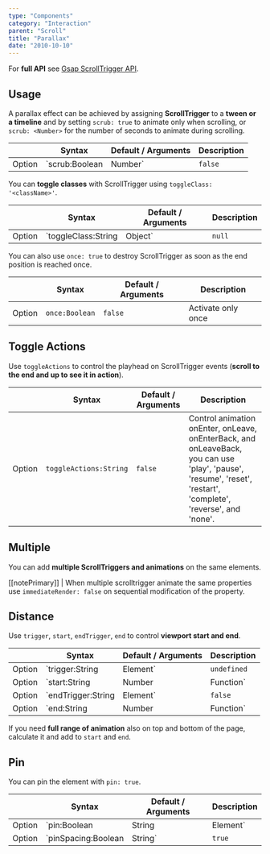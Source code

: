 ```yaml
---
type: "Components"
category: "Interaction"
parent: "Scroll"
title: "Parallax"
date: "2010-10-10"
---
```


For **full API** see [Gsap ScrollTrigger API](https://greensock.com/docs/v3/Plugins/ScrollTrigger).

## Usage

A parallax effect can be achieved by assigning **ScrollTrigger** to a **tween or a timeline** and by setting `scrub: true` to animate only when scrolling, or `scrub: <Number>` for the number of seconds to animate during scrolling.

<div class="xt-overflow-sub overflow-y-hidden overflow-x-scroll my-5 xt-my-auto w-full">

|                         | Syntax                                    | Default / Arguments                       | Description                   |
| ----------------------- | ----------------------------------------- | ----------------------------- | ----------------------------- |
| Option                  | `scrub:Boolean|Number`                          | `false`        | Scrub the animation           |

</div>

<demo>
  <div class="gatsby_demo_item xt-toggle" data-iframe="demos/components/scroll/parallax"></div>
</demo>

You can **toggle classes** with ScrollTrigger using `toggleClass: '<className>'`.

<div class="xt-overflow-sub overflow-y-hidden overflow-x-scroll my-5 xt-my-auto w-full">

|                         | Syntax                                    | Default / Arguments                       | Description                   |
| ----------------------- | ----------------------------------------- | ----------------------------- | ----------------------------- |
| Option                  | `toggleClass:String|Object`                          | `null`        | Toggle class with ScrollTrigger activation/deactivation             |

</div>

You can also use `once: true` to destroy ScrollTrigger as soon as the end position is reached once.

<div class="xt-overflow-sub overflow-y-hidden overflow-x-scroll my-5 xt-my-auto w-full">

|                         | Syntax                                    | Default / Arguments                       | Description                   |
| ----------------------- | ----------------------------------------- | ----------------------------- | ----------------------------- |
| Option                  | `once:Boolean`                          | `false`        | Activate only once             |

</div>

## Toggle Actions

Use `toggleActions` to control the playhead on ScrollTrigger events (**scroll to the end and up to see it in action**).

<div class="xt-overflow-sub overflow-y-hidden overflow-x-scroll my-5 xt-my-auto w-full">

|                         | Syntax                                    | Default / Arguments                       | Description                   |
| ----------------------- | ----------------------------------------- | ----------------------------- | ----------------------------- |
| Option                  | `toggleActions:String`                          | `false`        | Control animation onEnter, onLeave, onEnterBack, and onLeaveBack, you can use 'play', 'pause', 'resume', 'reset', 'restart', 'complete', 'reverse', and 'none'.           |

</div>

<demo>
  <div class="gatsby_demo_item xt-toggle" data-iframe="demos/components/scroll/parallax-actions"></div>
</demo>

## Multiple

You can add **multiple ScrollTriggers and animations** on the same elements.

<demo>
  <div class="gatsby_demo_item xt-toggle" data-iframe="demos/components/scroll/parallax-multiple"></div>
</demo>

[[notePrimary]]
| When multiple scrolltrigger animate the same properties use `immediateRender: false` on sequential modification of the property.

## Distance

Use `trigger`, `start`, `endTrigger`, `end` to control **viewport start and end**.

<div class="xt-overflow-sub overflow-y-hidden overflow-x-scroll my-5 xt-my-auto w-full">

|                         | Syntax                                    | Default / Arguments                       | Description                   |
| ----------------------- | ----------------------------------------- | ----------------------------- | ----------------------------- |
| Option                  | `trigger:String|Element`                          | `undefined`        | Scroll trigger           |
| Option                  | `start:String|Number|Function`                          | `'top bottom'`        | Start position: first argument is for trigger second argument is for scroller            |
| Option                  | `endTrigger:String|Element`                          | `false`        | End trigger           |
| Option                  | `end:String|Number|Function`                          | `'bottom top'`        | End position: first argument is for endTrigger second argument is for scroller            |

</div>

If you need **full range of animation** also on top and bottom of the page, calculate it and add to `start` and `end`.

<demo>
  <div class="gatsby_demo_item xt-toggle" data-iframe="demos/components/scroll/parallax-range"></div>
</demo>

## Pin

You can pin the element with `pin: true`.

<div class="xt-overflow-sub overflow-y-hidden overflow-x-scroll my-5 xt-my-auto w-full">

|                         | Syntax                                    | Default / Arguments                       | Description                   |
| ----------------------- | ----------------------------------------- | ----------------------------- | ----------------------------- |
| Option                  | `pin:Boolean|String|Element`                          | `false`        | Pin the scroll element           |
| Option                  | `pinSpacing:Boolean|String`                          | `true`        | Add spacing for the pinned element            |

</div>

<demo>
  <div class="gatsby_demo_item xt-toggle" data-iframe="demos/components/scroll/sticky"></div>
</demo>
